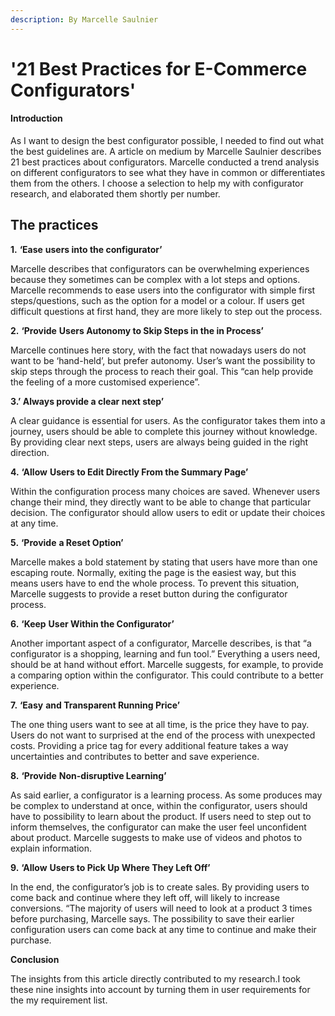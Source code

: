 ```yaml
---
description: By Marcelle Saulnier
---
```


# '21 Best Practices for E-Commerce Configurators'

#### Introduction

As I want to design the best configurator possible, I needed to find out what the best guidelines are. A article on medium by Marcelle Saulnier describes 21 best practices about configurators. Marcelle conducted a trend analysis on different configurators to see what they have in common or differentiates them from the others. I choose a selection to help my with configurator research, and elaborated them shortly per number.   

## The practices

**1.** **‘Ease** **users into the configurator’** 

Marcelle describes that configurators can be overwhelming experiences because they sometimes can be complex with a lot steps and options. Marcelle recommends to ease users into the configurator with simple first steps/questions, such as the option for a model or a colour. If users get difficult questions at first hand, they are more likely to step out the process.  

**2.** **‘Provide** **Users Autonomy to Skip Steps in the in Process’** 

Marcelle continues here story, with the fact that nowadays users do not want to be ‘hand-held’, but prefer autonomy. User’s want the possibility to skip steps through the process to reach their goal. This “can help provide the feeling of a more customised experience”.

  
**3.’ Always provide a clear next step’**

A clear guidance is essential for users. As the configurator takes them into a journey, users should be able to complete this journey without knowledge. By providing clear next steps, users are always being guided in the right direction.

  
 **4.** **‘Allow** **Users to Edit Directly From the Summary Page’** 

Within the configuration process many choices are saved. Whenever users change their mind, they directly want to be able to change that particular decision. The configurator should allow users to edit or update their choices at any time.  

**5.** **‘Provide** **a Reset Option’** 

 Marcelle makes a bold statement by stating that users have more than one escaping route. Normally, exiting the page is the easiest way, but this means users have to end the whole process. To prevent this situation, Marcelle suggests to provide a reset button during the configurator process. 

  
 **6.** **‘Keep** **User Within the Configurator’** 

Another important aspect of a configurator, Marcelle describes, is that “a configurator is a shopping, learning and fun tool.” Everything a users need, should be at hand without effort. Marcelle suggests, for example, to provide a comparing option within the configurator. This could contribute to a better experience.

   **7.** **‘Easy** **and Transparent Running Price’**

The one thing users want to see at all time, is the price they have to pay. Users do not want to surprised at the end of the process with unexpected costs. Providing a price tag for every additional feature takes a way uncertainties and contributes to better and save experience.

  
 **8.** **‘Provide** **Non-disruptive Learning’** 

As said earlier, a configurator is a learning process. As some produces may be complex to understand at once, within the configurator, users should have to possibility to learn about the product. If users need to step out to inform themselves, the configurator can make the user feel unconfident about product. Marcelle suggests to make use of videos and photos to explain information. 

**9.** **‘Allow** **Users to Pick Up Where They Left Off’**

In the end, the configurator’s job is to create sales. By providing users to come back and continue where they left off, will likely to increase conversions. “The majority of users will need to look at a product 3 times before purchasing, Marcelle says. The possibility to save their earlier configuration users can come back at any time to continue and make their purchase. 

  
**Conclusion**

The insights from this article directly contributed to my research.I took these nine insights into account by turning them in user requirements for the my requirement list. 

